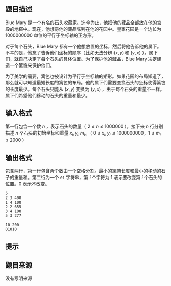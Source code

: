 ## 题目描述

Blue Mary 是一个有名的石头收藏家。迄今为止，他把他的藏品全部放在他的宫殿的地窖中。现在，他想将他的藏品陈列在他的花园中。皇家花园是一个边长为 $1000000000$ 单位的平行于坐标轴的正方形。

对于每个石头，Blue Mary 都有一个他想放置的坐标，然后将他告诉他的属下。不幸的是，他忘了告诉他们坐标的顺序（比如无法分辨 $(x,y)$ 和 $(y,x)$ ）。属下们，就自己决定了每个石头的具体位置。为了保护他的藏品，Blue Mary 决定建造一个篱笆来保护他们。

为了美学的需要，篱笆也被设计为平行于坐标轴的矩形。如果花园的布局知道了，那么就可以知道最短长度的篱笆的布局。他的属下们需要变换石头的坐标使得篱笆的长度最少。每个石头只能从 $(x,y)$ 变换为 $(y,x)$ ，由于每个石头的重量不一样。属下们希望他们移动的石头的重量和最少。

## 输入格式

第一行包含一个数 $n$ ，表示石头的数量（ $2 \le n \le 1000000$ ），接下来 $n$ 行分别描述 $n$ 个石头的初始坐标和重量 $x_i,y_i,m_i$。（ $0  \le x_i,y_i \le 1000000000，1 \le m_i \le 2000$ ）

## 输出格式

包含两行，第一行包含两个数由一个空格分割。最小的篱笆长度和最小的移动的石子的重量和。第二行为一个 `01` 字符串，第 $i$ 个字符为 $1$ 表示要改变第 $i$ 个石头的位置。$0$ 表示不改变。

```input1
5
2 3 400
1 4 100
2 2 655
3 4 100
5 3 277
```

```output1
10 200
01010
```

## 提示

## 题目来源

没有写明来源


